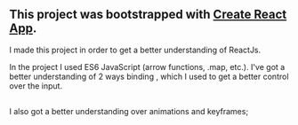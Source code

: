 ## This project was bootstrapped with [Create React App](https://github.com/facebook/create-react-app).

I made this project in order to get a better understanding of ReactJs.

In the project I used ES6 JavaScript (arrow functions, .map, etc.). I've got a better understanding of 
2 ways binding , which I used to get a better control over the input.

##

I also got a better understanding over animations and keyframes;